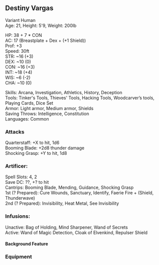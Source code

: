 ## Destiny Vargas
Variant Human \
Age: 21, Height: 5'9, Weight: 200lb 

HP: 38 + 7 * CON \
AC: 17 (Breastplate + Dex + (+1 Shield)) \
Prof: +3 \
Speed: 30ft\
STR: ~16 (+3) \
DEX: ~10 (0) \
CON: ~16 (+3) \
INT: ~18 (+4) \
WIS: ~6 (-2) \
CHA: ~10 (0) 

Skills: Arcana, Investigation, Athletics, History, Deception \
Tools: Tinker's Tools, Thieves' Tools, Hacking Tools, Woodcarver’s tools, Playing Cards, Dice Set \
Armor: Light armor, Medium armor, Shields \
Saving Throws: Intelligence, Constitution \
Languages: Common

### Attacks
Quarterstaff: +X to hit, 1d6 \
Booming Blade: +2d8 thunder damage \
Shocking Grasp: +Y to hit, 1d8

### Artificer: 
Spell Slots: 4, 2 \
Save DC: ??, +? to hit \
Cantrips: Booming Blade, Mending, Guidance, Shocking Grasp \
1st (? Prepared): Cure Wounds, Sanctuary, Identify, Faerie Fire + (Shield, Thunderwave) \
2nd (? Prepared): Invisibility, Heat Metal, See Invisibility

### Infusions: 
Unactive: Bag of Holding, Mind Sharpener, Wand of Secrets \
Active: Wand of Magic Detection, Cloak of Elvenkind, Repulser Shield

#### Background Feature

### Equipment


